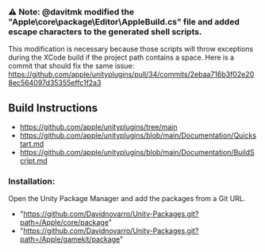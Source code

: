 ### ⚠️ Note: @davitmk modified the "Apple\core\package\Editor\AppleBuild.cs" file and added escape characters to the generated shell scripts.
This modification is necessary because those scripts will throw exceptions during the XCode build if the project path contains a space.
Here is a commit that should fix the same issue: https://github.com/apple/unityplugins/pull/34/commits/2ebaa716b3f02e208ec564097d35355effc1f2a3


## Build Instructions
* https://github.com/apple/unityplugins/tree/main
* https://github.com/apple/unityplugins/blob/main/Documentation/Quickstart.md
* https://github.com/apple/unityplugins/blob/main/Documentation/BuildScript.md


### Installation:
Open the Unity Package Manager and add the packages from a Git URL. 
* "https://github.com/Davidnovarro/Unity-Packages.git?path=/Apple/core/package"
* "https://github.com/Davidnovarro/Unity-Packages.git?path=/Apple/gamekit/package"